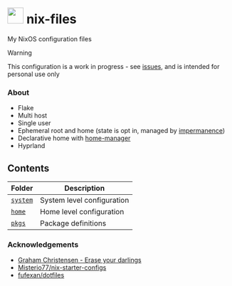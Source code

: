 # <img src="assets/nix-snowflake-colours-cropped.svg" height=36> nix-files

My NixOS configuration files

> [!WARNING]
> This configuration is a work in progress - see [issues](https://github.com/Different-Name/nix-files/issues), and is intended for personal use only

### About

- Flake
- Multi host
- Single user
- Ephemeral root and home (state is opt in, managed by [impermanence](https://github.com/nix-community/impermanence))
- Declarative home with [home-manager](https://github.com/nix-community/home-manager)
- Hyprland

## Contents

| Folder             | Description                |
| ------------------ | -------------------------- |
| [`system`](system) | System level configuration |
| [`home`](home)     | Home level configuration   |
| [`pkgs`](pkgs)     | Package definitions        |

### Acknowledgements

- [Graham Christensen - Erase your darlings](https://grahamc.com/blog/erase-your-darlings/)
- [Misterio77/nix-starter-configs](https://github.com/Misterio77/nix-starter-configs)
- [fufexan/dotfiles](https://github.com/fufexan/dotfiles)